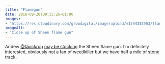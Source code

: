```yaml
---
title: "Flamegun"
date: 2018-09-20T09:35:26+01:00
images: 
- "https://res.cloudinary.com/growdigital/image/upload/v1544352963/flamegun-30927772408.jpg"
imageAlt: 
- "Close up of Sheen flame gun"
---
```


Andew [@Quickrop](https://mobile.twitter.com/quickcrop) [may be stocking](https://mailchi.mp/quickcrop/v01dmlwapj-1831361?e=cb8246b812) the Sheen flame gun. I’m definitely interested, obviously not a fan of weedkiller but we have half a mile of stone track.

